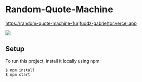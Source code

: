 # Random-Quote-Machine

https://random-quote-machine-furjfuodz-gabrieltor.vercel.app

![](https://res.cloudinary.com/lookhome/image/upload/v1672359179/gifs/uh4f9giblq2q0dvtzy25.gif)

## Setup
To run this project, install it locally using npm:
```
$ npm install
$ npm start
```
